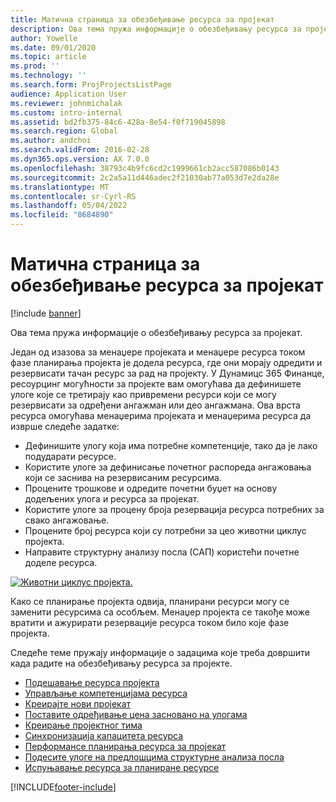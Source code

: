 ```yaml
---
title: Матична страница за обезбеђивање ресурса за пројекат
description: Ова тема пружа информације о обезбеђивању ресурса за пројекат.
author: Yowelle
ms.date: 09/01/2020
ms.topic: article
ms.prod: ''
ms.technology: ''
ms.search.form: ProjProjectsListPage
audience: Application User
ms.reviewer: johnmichalak
ms.custom: intro-internal
ms.assetid: bd2fb375-84c6-428a-8e54-f0f719045898
ms.search.region: Global
ms.author: andchoi
ms.search.validFrom: 2016-02-28
ms.dyn365.ops.version: AX 7.0.0
ms.openlocfilehash: 38793c4b9fc6cd2c1999661cb2acc587086b0143
ms.sourcegitcommit: 2c2a5a11d446adec2f21030ab77a053d7e2da28e
ms.translationtype: MT
ms.contentlocale: sr-Cyrl-RS
ms.lasthandoff: 05/04/2022
ms.locfileid: "8684890"
---
```

# <a name="project-resourcing-home-page"></a>Матична страница за обезбеђивање ресурса за пројекат

[!include [banner](../includes/banner.md)]

Ова тема пружа информације о обезбеђивању ресурса за пројекат.

Један од изазова за менаџере пројеката и менаџере ресурса током фазе планирања пројекта је додела ресурса, где они морају одредити и резервисати тачан ресурс за рад на пројекту. У Дyнамицс 365 Финанце, ресоурцинг могућности за пројекте вам омогућава да дефинишете улоге које се третирају као привремени ресурси који се могу резервисати за одређени ангажман или део ангажмана. Ова врста ресурса омогућава менаџерима пројеката и менаџерима ресурса да изврше следеће задатке:

- Дефинишите улогу која има потребне компетенције, тако да је лако подударати ресурсе.
- Користите улоге за дефинисање почетног распореда ангажовања који се заснива на резервисаним ресурсима.
- Процените трошкове и одредите почетни буџет на основу додељених улога и ресурса за пројекат.
- Користите улоге за процену броја резервација ресурса потребних за свако ангажовање.
- Процените број ресурса који су потребни за цео животни циклус пројекта.
- Направите структурну анализу посла (САП) користећи почетне доделе ресурса.

[![Животни циклус пројекта.](./media/projectresourcing02-1024x812.jpg)](./media/projectresourcing02.jpg)

Како се планирање пројекта одвија, планирани ресурси могу се заменити ресурсима са особљем. Менаџер пројекта се такође може вратити и ажурирати резервације ресурса током било које фазе пројекта.

Следеће теме пружају информације о задацима које треба довршити када радите на обезбеђивању ресурса за пројекте.

- [Подешавање ресурса пројекта](set-up-project-resources.md)
- [Управљање компетенцијама ресурса](manage-resource-competencies.md)
- [Креирајте нови пројекат](create-new-project.md)
- [Поставите одређивање цена засновано на улогама](set-up-role-based-pricing.md)
- [Креирање пројектног тима](create-project-team.md)
- [Синхронизација капацитета ресурса](synchronize-resource-capacity.md)
- [Перформансе планирања ресурса за пројекат](project-scheduling-performance.md)
- [Подесите улоге на предлошцима структурне анализа посла](set-up-roles-wbs-template.md)
- [Испуњавање ресурса за планиране ресурсе](resource-fulfillment-planned-resources.md)


[!INCLUDE[footer-include](../includes/footer-banner.md)]